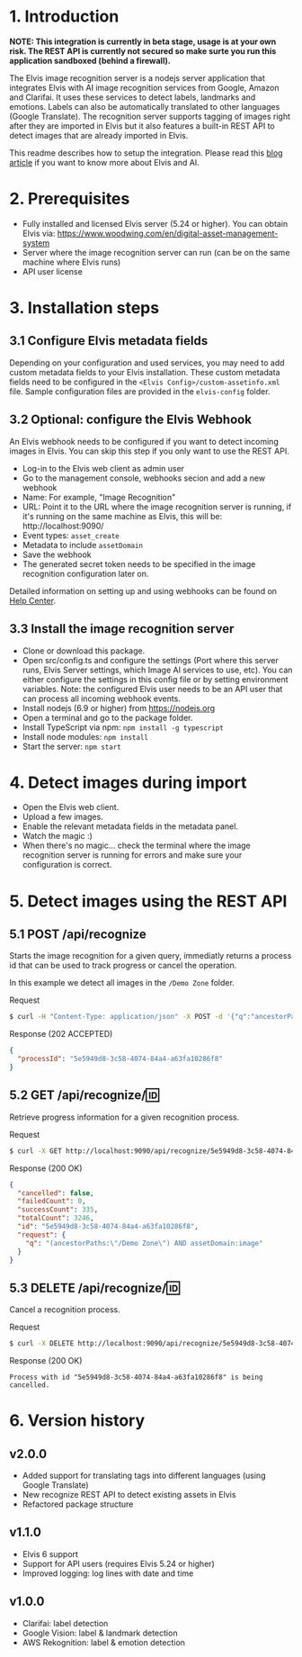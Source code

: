 # 1. Introduction

**NOTE: This integration is currently in beta stage, usage is at your own risk. The REST API is currently not secured so make surte you run this application sandboxed (behind a firewall).**

The Elvis image recognition server is a nodejs server application that integrates Elvis with AI image recognition services from Google, Amazon and Clarifai. It uses these services to detect labels, landmarks and emotions. Labels can also be automatically translated to other languages (Google Translate). The recognition server supports tagging of images right after they are imported in Elvis but it also features a built-in REST API to detect images that are already imported in Elvis.

This readme describes how to setup the integration. Please read this [blog article](https://www.woodwing.com/blog/post/157564395070/ai-dam-five-ways-ai-can-make-life-easier-for) if you want to know more about Elvis and AI.

# 2. Prerequisites

- Fully installed and licensed Elvis server (5.24 or higher). You can obtain Elvis via: https://www.woodwing.com/en/digital-asset-management-system
- Server where the image recognition server can run (can be on the same machine where Elvis runs)
- API user license 

# 3. Installation steps

## 3.1 Configure Elvis metadata fields

Depending on your configuration and used services, you may need to add custom metadata fields to your Elvis installation. These custom metadata fields need to be configured in the `<Elvis Config>/custom-assetinfo.xml` file. Sample configuration files are provided in the `elvis-config` folder.

## 3.2 Optional: configure the Elvis Webhook

An Elvis webhook needs to be configured if you want to detect incoming images in Elvis. You can skip this step if you only want to use the REST API.

- Log-in to the Elvis web client as admin user
- Go to the management console, webhooks secion and add a new webhook
- Name: For example, "Image Recognition"
- URL: Point it to the URL where the image recognition server is running, if it's running on the same machine as Elvis, this will be: http://localhost:9090/
- Event types: `asset_create`
- Metadata to include `assetDomain`
- Save the webhook
- The generated secret token needs to be specified in the image recognition configuration later on.

Detailed information on setting up and using webhooks can be found on [Help Center](https://helpcenter.woodwing.com/hc/en-us/articles/115001884346).

## 3.3 Install the image recognition server

- Clone or download this package.
- Open src/config.ts and configure the settings (Port where this server runs, Elvis Server settings, which Image AI services to use, etc). You can either configure the settings in this config file or by setting environment variables. Note: the configured Elvis user needs to be an API user that can process all incoming webhook events.
- Install nodejs (6.9 or higher) from https://nodejs.org
- Open a terminal and go to the package folder.
- Install TypeScript via npm: `npm install -g typescript`
- Install node modules: `npm install`
- Start the server: `npm start`

# 4. Detect images during import

- Open the Elvis web client.
- Upload a few images.
- Enable the relevant metadata fields in the metadata panel.
- Watch the magic :)
- When there's no magic... check the terminal where the image recognition server is running for errors and make sure your configuration is correct.

# 5. Detect images using the REST API

## 5.1 POST /api/recognize

Starts the image recognition for a given query, immediatly returns a process id that can be used to track progress or cancel the operation.

In this example we detect all images in the `/Demo Zone` folder.

Request
```bash
$ curl -H "Content-Type: application/json" -X POST -d '{"q":"ancestorPaths:\"/Demo Zone\""}' http://localhost:9090/api/recognize
```

Response (202 ACCEPTED)
```json
{
  "processId": "5e5949d8-3c58-4074-84a4-a63fa10286f8"
}
```

## 5.2 GET /api/recognize/:id:

Retrieve progress information for a given recognition process.

Request
```bash
$ curl -X GET http://localhost:9090/api/recognize/5e5949d8-3c58-4074-84a4-a63fa10286f8
```

Response (200 OK)
```json
{
  "cancelled": false,
  "failedCount": 0,
  "successCount": 335,
  "totalCount": 3246,
  "id": "5e5949d8-3c58-4074-84a4-a63fa10286f8",
  "request": {
    "q": "(ancestorPaths:\"/Demo Zone\") AND assetDomain:image"
  }
}
```

## 5.3 DELETE /api/recognize/:id:

Cancel a recognition process.

Request
```bash
$ curl -X DELETE http://localhost:9090/api/recognize/5e5949d8-3c58-4074-84a4-a63fa10286f8
```

Response (200 OK)
```
Process with id "5e5949d8-3c58-4074-84a4-a63fa10286f8" is being cancelled.
```

# 6. Version history

## v2.0.0
- Added support for translating tags into different languages (using Google Translate)
- New recognize REST API to detect existing assets in Elvis
- Refactored package structure

## v1.1.0
- Elvis 6 support
- Support for API users (requires Elvis 5.24 or higher)
- Improved logging: log lines with date and time

## v1.0.0
- Clarifai: label detection
- Google Vision: label & landmark detection
- AWS Rekognition: label & emotion detection
